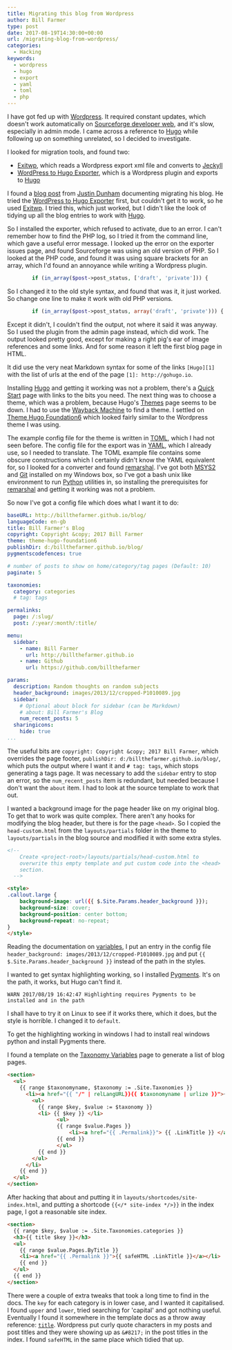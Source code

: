 ```yaml
---
title: Migrating this blog from Wordpress
author: Bill Farmer
type: post
date: 2017-08-19T14:30:00+00:00
url: /migrating-blog-from-wordpress/
categories:
  - Hacking
keywords:
  - wordpress
  - hugo
  - export
  - yaml
  - toml
  - php
---
```


I have got fed up with [Wordpress][1]. It required constant updates,
which doesn't work automatically on [Sourceforge developer web][2],
and it's slow, especially in admin mode. I came across a reference to
[Hugo][3] while following up on something unrelated, so I decided to
investigate.

I looked for migration tools, and found two:

 * [Exitwp][4], which reads a Wordpress export xml file and converts
   to [Jeckyll][5]
 * [WordPress to Hugo Exporter][6], which is a Wordpress plugin and
   exports to [Hugo][3]

I found a [blog post][7] from [Justin Dunham][8] documenting migrating
his blog. He tried the [WordPress to Hugo Exporter][6] first, but
couldn't get it to work, so he used [Exitwp][4]. I tried this, which
just worked, but I didn't like the look of tidying up all the blog
entries to work with [Hugo][3].

So I installed the exporter, which refused to activate, due to an
error. I can't remember how to find the PHP log, so I tried it from
the command line, which gave a useful error message. I looked up the
error on the exporter issues page, and found Sourceforge was using an
old version of PHP. So I looked at the PHP code, and found it was
using square brackets for an array, which I'd found an annoyance while
writing a Wordpress plugin.

```PHP
        if (in_array($post->post_status, ['draft', 'private'])) {
```

So I changed it to the old style syntax, and found that was it, it
just worked. So change one line to make it work with old PHP versions.

```PHP
        if (in_array($post->post_status, array('draft', 'private'))) {
```

Except it didn't, I couldn't find the output, not where it said it was
anyway. So I used the plugin from the admin page instead, which did
work. The output looked pretty good, except for making a right pig's
ear of image references and some links. And for some reason it left
the first blog page in HTML.

It did use the very neat Markdown syntax for some of the links
`[Hugo][1]` with the list of urls at the end of the page `[1]:
http://gohugo.io`.

Installing [Hugo][3] and getting it working was not a problem, there's
a [Quick Start][9] page with links to the bits you need. The next
thing was to choose a theme, which was a problem, because Hugo's
[Themes][10] page seems to be down. I had to use the
[Wayback Machine][11] to find a theme. I settled on
[Theme Hugo Foundation6][12] which looked fairly similar to the
Wordpress theme I was using.

The example config file for the theme is written in [TOML][13], which
I had not seen before. The config file for the export was in
[YAML][14], which I already use, so I needed to translate. The TOML
example file contains some obscure constructions which I certainly
didn't know the YAML equivalent for, so I looked for a converter and
found [remarshal][15]. I've got both [MSYS2][16] and [Git][17]
installed on my Windows box, so I've got a bash unix like environment
to run [Python][18] utilities in, so installing the prerequisites for
[remarshal][15] and getting it working was not a problem.

So now I've got a config file which does what I want it to do:

```yaml
baseURL: http://billthefarmer.github.io/blog/
languageCode: en-gb
title: Bill Farmer's Blog
copyright: Copyright &copy; 2017 Bill Farmer
theme: theme-hugo-foundation6
publishDir: d:/billthefarmer.github.io/blog/
pygmentscodefences: true

# number of posts to show on home/category/tag pages (Default: 10)
paginate: 5

taxonomies:
  category: categories
  # tag: tags

permalinks:
  page: /:slug/
  post: /:year/:month/:title/

menu:
  sidebar:
    - name: Bill Farmer
      url: http://billthefarmer.github.io
    - name: Github
      url: https://github.com/billthefarmer

params:
  description: Random thoughts on random subjects
  header_background: images/2013/12/cropped-P1010089.jpg
  sidebar:
    # Optional about block for sidebar (can be Markdown)
    # about: Bill Farmer's Blog
    num_recent_posts: 5
  sharingicons:
    hide: true
...
```

The useful bits are `copyright: Copyright &copy; 2017 Bill Farmer`,
which overrides the page footer, `publishDir:
d:/billthefarmer.github.io/blog/`, which puts the output where I want
it and `# tag: tags`, which stops generating a tags page. It was
necessary to add the `sidebar` entry to stop an error, so the
`num_recent_posts` item is redundant, but needed because I don't want
the `about` item. I had to look at the source template to work that
out.

I wanted a background image for the page header like on my original
blog. To get that to work was quite complex. There aren't any hooks
for modifying the blog header, but there is for the page `<head>`. So
I copied the `head-custom.html` from the `layouts/partials` folder in
the theme to `layouts/partials` in the blog source and modified it
with some extra styles.

```html
<!--
    Create <project-root>/layouts/partials/head-custom.html to
    overwrite this empty template and put custom code into the <head>
    section.
  -->

<style>
.callout.large {
    background-image: url({{ $.Site.Params.header_background }});
    background-size: cover;
    background-position: center bottom;
    background-repeat: no-repeat;
}
</style>
```

Reading the documentation on [variables][20], I put an entry in the
config file `header_background: images/2013/12/cropped-P1010089.jpg`
and put `{{ $.Site.Params.header_background }}` instead of the path in
the styles.

I wanted to get syntax highlighting working, so I installed
[Pygments][19]. It's on the path, it works, but Hugo can't find it.

```
WARN 2017/08/19 16:42:47 Highlighting requires Pygments to be installed and in the path
```

I shall have to try it on Linux to see if it works there, which it
does, but the style is horrible. I changed it to `default`.

To get the highlighting working in windows I had to install real
windows python and install Pygments there.

I found a template on the [Taxonomy Variables][21] page to generate a
list of blog pages.

```html
<section>
  <ul>
    {{ range $taxonomyname, $taxonomy := .Site.Taxonomies }}
      <li><a href="{{ "/" | relLangURL}}{{ $taxonomyname | urlize }}">{{ $taxonomyname }}</a>
        <ul>
          {{ range $key, $value := $taxonomy }}
          <li> {{ $key }} </li>
                <ul>
                {{ range $value.Pages }}
                    <li><a href="{{ .Permalink}}"> {{ .LinkTitle }} </a> </li>
                {{ end }}
                </ul>
          {{ end }}
        </ul>
      </li>
    {{ end }}
  </ul>
</section>
```

After hacking that about and putting it in
`layouts/shortcodes/site-index.html`, and putting a shortcode `{{</*
site-index */>}}` in the index page, I got a reasonable site index.

```html
<section>
  {{ range $key, $value := .Site.Taxonomies.categories }}
  <h3>{{ title $key }}</h3>
  <ul>
    {{ range $value.Pages.ByTitle }}
    <li><a href="{{ .Permalink }}">{{ safeHTML .LinkTitle }}</a></li>
    {{ end }}
  </ul>
  {{ end }}
</section>
```

There were a couple of extra tweaks that took a long time to find in
the docs. The `key` for each category is in lower case, and I wanted
it capitalised. I found `upper` and `lower`, tried searching for
'capital' and got nothing useful. Eventually I found it somewhere in
the template docs as a throw away reference: [`title`][22]. Wordpress
put curly quote characters in my posts and post titles and they were
showing up as `&#8217;` in the post titles in the index. I found
`safeHTML` in the same place which tidied that up.

 [1]: https://wordpress.org
 [2]: https://sourceforge.net/p/forge/documentation/Developer%20Web%20Services
 [3]: http://gohugo.io
 [4]: https://github.com/thomasf/exitwp
 [5]: https://github.com/jekyll/jekyll
 [6]: https://github.com/SchumacherFM/wordpress-to-hugo-exporter
 [7]: http://justindunham.net/migrating-from-wordpress-to-hugo
 [8]: http://justindunham.net
 [9]: http://gohugo.io/getting-started/quick-start
 [10]: https://themes.gohugo.io
 [11]: https://archive.org/web/web.php
 [12]: https://github.com/htkoca/theme-hugo-foundation6
 [13]: https://github.com/toml-lang/toml
 [14]: http://yaml.org
 [15]: https://github.com/dbohdan/remarshal
 [16]: http://www.msys2.org
 [17]: https://git-scm.com
 [18]: https://www.python.org
 [19]: http://pygments.org
 [20]: http://gohugo.io/variables
 [21]: https://gohugo.io/variables/taxonomy
 [22]: https://gohugo.io/functions/title

